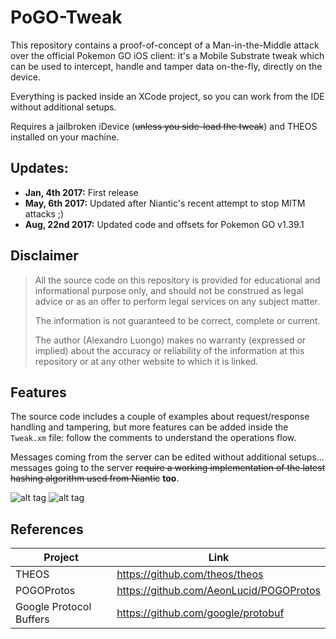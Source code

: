 # PoGO-Tweak
This repository contains a proof-of-concept of a Man-in-the-Middle attack over the official Pokemon GO iOS client: it's a Mobile Substrate tweak which can be used to intercept, handle and tamper data on-the-fly, directly on the device. <br>

Everything is packed inside an XCode project, so you can work from the IDE without additional setups. <br>

Requires a jailbroken iDevice (~~~~unless you side-load the tweak~~~~) and THEOS installed on your machine.

## Updates:
* **Jan, 4th 2017:** First release
* **May, 6th 2017:** Updated after Niantic's recent attempt to stop MITM attacks ;)
* **Aug, 22nd 2017:** Updated code and offsets for Pokemon GO v1.39.1

## Disclaimer
> All the source code on this repository is provided for educational and informational purpose only, and should not be construed as legal advice or as an offer to perform legal services on any subject matter.
> 
> The information is not guaranteed to be correct, complete or current. 
> 
> The author (Alexandro Luongo) makes no warranty (expressed or implied) about the accuracy or reliability of the information at this repository or at any other website to which it is linked.

## Features
The source code includes a couple of examples about request/response handling and tampering, but more features can be added inside the `Tweak.xm` file: follow the comments to understand the operations flow. <br>

Messages coming from the server can be edited without additional setups... messages going to the server ~~~~require a working implementation of the latest hashing algorithm used from Niantic~~~~ **too**.<br>

![alt tag](http://i63.tinypic.com/2h7i78l.png)
![alt tag](http://i66.tinypic.com/2e0o853.png)

## References

| Project                 | Link                                    |
|-------------------------|-----------------------------------------|
| THEOS                   | https://github.com/theos/theos          |
| POGOProtos              | https://github.com/AeonLucid/POGOProtos |
| Google Protocol Buffers | https://github.com/google/protobuf      |
